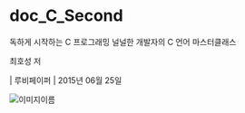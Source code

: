 # doc_C_Second
독하게 시작하는 C 프로그래밍 널널한 개발자의 C 언어 마스터클래스

최호성 저 

| 루비페이퍼 
| 2015년 06월 25일


![이미지이름](http://image.yes24.com/momo/TopCate527/MidCate006/52657160.jpg)
